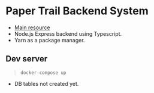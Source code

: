 # Paper Trail Backend System
- [Main resource](https://auth0.com/blog/use-typescript-to-create-a-secure-api-with-nodejs-and-express-getting-started/)
- Node.js Express backend using Typescript.
- Yarn as a package manager.
## Dev server

> ```docker-compose up```

* DB tables not created yet.
